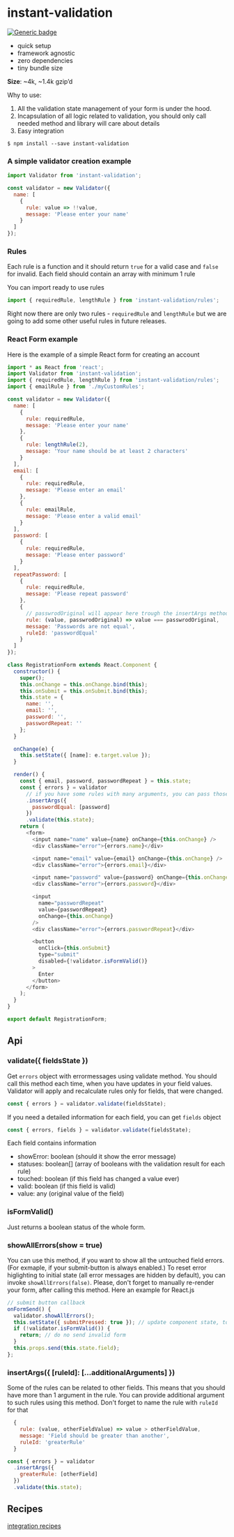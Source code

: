 # instant-validation

[![Generic badge](https://img.shields.io/npm/v/instant-validation.svg?color=success)](https://www.npmjs.com/package/instant-validation)

- quick setup
- framework agnostic
- zero dependencies
- tiny bundle size

**Size**: ~4k, ~1.4k gzip’d

Why to use:

1. All the validation state management of your form is under the hood.
2. Incapsulation of all logic related to validation,
   you should only call needed method and library will care about details
3. Easy integration

```
$ npm install --save instant-validation
```

### A simple validator creation example

```js
import Validator from 'instant-validation';

const validator = new Validator({
  name: [
    {
      rule: value => !!value,
      message: 'Please enter your name'
    }
  ]
});
```

### Rules

Each rule is a function and it should return `true` for a valid case and `false` for invalid.
Each field should contain an array with minimum 1 rule

You can import ready to use rules

```js
import { requiredRule, lengthRule } from 'instant-validation/rules';
```

Right now there are only two rules - `requiredRule` and `lengthRule`
but we are going to add some other useful rules in future releases.

### React Form example

Here is the example of a simple React form for creating an account

```js
import * as React from 'react';
import Validator from 'instant-validation';
import { requiredRule, lengthRule } from 'instant-validation/rules';
import { emailRule } from './myCustomRules';

const validator = new Validator({
  name: [
    {
      rule: requiredRule,
      message: 'Please enter your name'
    },
    {
      rule: lengthRule(2),
      message: 'Your name should be at least 2 characters'
    }
  ],
  email: [
    {
      rule: requiredRule,
      message: 'Please enter an email'
    },
    {
      rule: emailRule,
      message: 'Please enter a valid email'
    }
  ],
  password: [
    {
      rule: requiredRule,
      message: 'Please enter password'
    }
  ],
  repeatPassword: [
    {
      rule: requiredRule,
      message: 'Please repeat password'
    },
    {
      // passwrodOriginal will appear here trough the insertArgs method
      rule: (value, passwrodOriginal) => value === passwrodOriginal,
      message: 'Passwords are not equal',
      ruleId: 'passwordEqual'
    }
  ]
});

class RegistrationForm extends React.Component {
  constructor() {
    super();
    this.onChange = this.onChange.bind(this);
    this.onSubmit = this.onSubmit.bind(this);
    this.state = {
      name: '',
      email: '',
      password: '',
      passwordRepeat: ''
    };
  }

  onChange(e) {
    this.setState({ [name]: e.target.value });
  }

  render() {
    const { email, password, passwordRepeat } = this.state;
    const { errors } = validator
      // if you have some rules with many arguments, you can pass those arguments like this
      .insertArgs({
        passwordEqual: [password]
      })
      .validate(this.state);
    return (
      <form>
        <input name="name" value={name} onChange={this.onChange} />
        <div className="error">{errors.name}</div>

        <input name="email" value={email} onChange={this.onChange} />
        <div className="error">{errors.email}</div>

        <input name="password" value={password} onChange={this.onChange} />
        <div className="error">{errors.password}</div>

        <input
          name="passwordRepeat"
          value={passwordRepeat}
          onChange={this.onChange}
        />
        <div className="error">{errors.passwordRepeat}</div>

        <button
          onClick={this.onSubmit}
          type="submit"
          disabled={!validator.isFormValid()}
        >
          Enter
        </button>
      </form>
    );
  }
}

export default RegistrationForm;
```

## Api

### validate({ fieldsState })

Get `errors` object with errormessages using validate method. You should call this method each time, when you have updates in your field values.
Validator will apply and recalculate rules only for fields, that were changed.

```js
const { errors } = validator.validate(fieldsState);
```

If you need a detailed information for each field, you can get `fields` object

```js
const { errors, fields } = validator.validate(fieldsState);
```

Each field contains information

- showError: boolean (should it show the error message)
- statuses: boolean[] (array of booleans with the validation result for each rule)
- touched: boolean (if this field has changed a value ever)
- valid: boolean (if this field is valid)
- value: any (original value of the field)

### isFormValid()

Just returns a boolean status of the whole form.

### showAllErrors(show = true)

You can use this method, if you want to show all the untouched field errors. (For exmaple, if your submit-button is always enabled.)
To reset error higlighting to initial state (all error messages are hidden by default), you can invoke `showAllErrors(false)`.
Please, don't forget to manually re-render your form, after calling this method.
Here an example for React.js

```js
// submit button callback
onFormSend() {
  validator.showAllErrors();
  this.setState({ submitPressed: true }); // update component state, to invoke re-render
  if (!validator.isFormValid()) {
    return; // do no send invalid form
  }
  this.props.send(this.state.field);
};
```

### insertArgs({ [ruleId]: [...additionalArguments] })

Some of the rules can be related to other fields.
This means that you should have more than 1 argument in the rule.
You can provide additional argument to such rules using this method.
Don't forget to name the rule with `ruleId` for that

```js
  {
    rule: (value, otherFieldValue) => value > otherFieldValue,
    message: 'Field should be greater than another',
    ruleId: 'greaterRule'
  }
```

```js
const { errors } = validator
  .insertArgs({
    greaterRule: [otherField]
  })
  .validate(this.state);
```

## Recipes

[integration recipes](docs/recipes.md)
